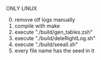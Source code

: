 ONLY LINUX

0) remove olf logs manually
1) compile with make
2) execute "./build/gen_tables.zsh"
3) execute "./build/deleRightLog.sh"
4) execute "./build/seeall.sh"
5) every file name has the seed in it